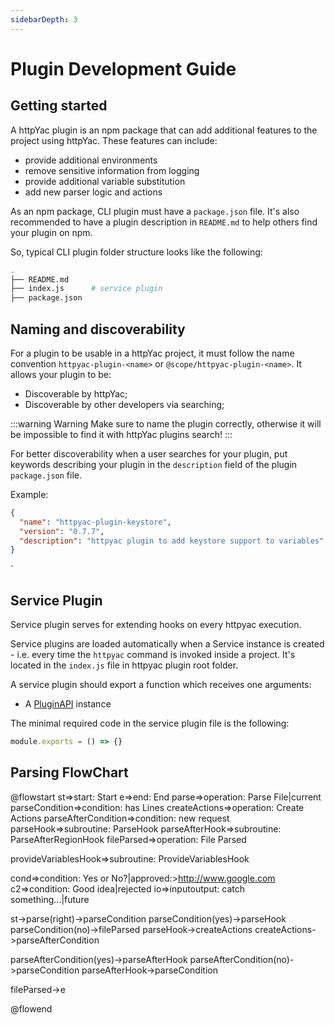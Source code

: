 ```yaml
---
sidebarDepth: 3
---
```


# Plugin Development Guide

## Getting started

A httpYac plugin is an npm package that can add additional features to the project using httpYac. These features can include:

- provide additional environments
- remove sensitive information from logging
- provide additional variable substitution
- add new parser logic and actions

As an npm package, CLI plugin must have a `package.json` file. It's also recommended to have a plugin description in `README.md` to help others find your plugin on npm.

So, typical CLI plugin folder structure looks like the following:

```bash
.
├── README.md
├── index.js      # service plugin
├── package.json
```

## Naming and discoverability

For a plugin to be usable in a httpYac project, it must follow the name convention `httpyac-plugin-<name>` or `@scope/httpyac-plugin-<name>`. It allows your plugin to be:

- Discoverable by httpYac;
- Discoverable by other developers via searching;

:::warning Warning
Make sure to name the plugin correctly, otherwise it will be impossible to find it with httpYac plugins search!
:::

For better discoverability when a user searches for your plugin, put keywords describing your plugin in the `description` field of the plugin `package.json` file.

Example:

```json
{
  "name": "httpyac-plugin-keystore",
  "version": "0.7.7",
  "description": "httpyac plugin to add keystore support to variables"
}
```
`


## Service Plugin

Service plugin serves for extending hooks on every httpyac execution.

Service plugins are loaded automatically when a Service instance is created - i.e. every time the `httpyac` command is invoked inside a project. It's located in the `index.js` file in httpyac plugin root folder.

A service plugin should export a function which receives one arguments:

- A [PluginAPI](plugin-api.md) instance

The minimal required code in the service plugin file is the following:

```js
module.exports = () => {}
```


## Parsing FlowChart


@flowstart
st=>start: Start
e=>end: End
parse=>operation: Parse File|current
parseCondition=>condition: has Lines
createActions=>operation: Create Actions
parseAfterCondition=>condition: new request
parseHook=>subroutine: ParseHook
parseAfterHook=>subroutine: ParseAfterRegionHook
fileParsed=>operation: File Parsed

provideVariablesHook=>subroutine: ProvideVariablesHook


cond=>condition: Yes or No?|approved:>http://www.google.com
c2=>condition: Good idea|rejected
io=>inputoutput: catch something...|future

st->parse(right)->parseCondition
parseCondition(yes)->parseHook
parseCondition(no)->fileParsed
parseHook->createActions
createActions->parseAfterCondition

parseAfterCondition(yes)->parseAfterHook
parseAfterCondition(no)->parseCondition
parseAfterHook->parseCondition

fileParsed->e

@flowend


